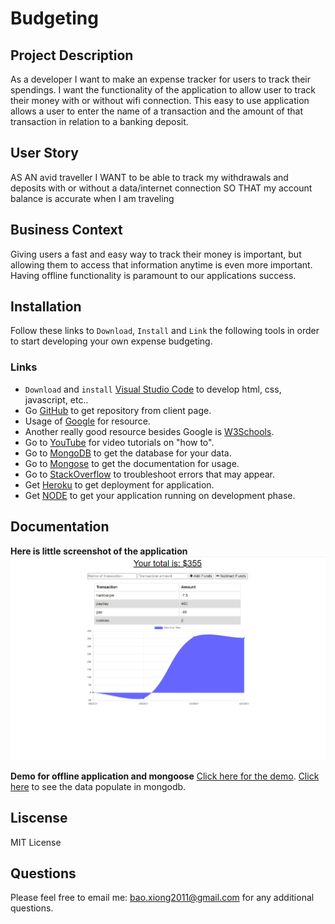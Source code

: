 # Budgeting 

## Project Description
As a developer I want to make an expense tracker for users to track their spendings. I want the functionality of the application to allow user to track their money with or without wifi connection. This easy to use application allows a user to enter the name of a transaction and the amount of that transaction in relation to a banking deposit. 

## User Story
AS AN avid traveller
I WANT to be able to track my withdrawals and deposits with or without a data/internet connection
SO THAT my account balance is accurate when I am traveling

## Business Context

Giving users a fast and easy way to track their money is important, but allowing them to access that information anytime is even more important. Having offline functionality is paramount to our applications success.

## Installation 

Follow these links to `Download`, `Install` and `Link` the following tools in order to start developing your own expense budgeting.

### Links
-  `Download` and `install` [Visual Studio Code](https://code.visualstudio.com/) to develop html, css, javascript, etc..
-  Go [GitHub](http://www.github.com) to get repository from client page.
-  Usage of [Google](http://www.google.com) for resource.
- Another really good resource besides Google is [W3Schools](https://www.w3schools.com/).
- Go to [YouTube](http://www.youtube.com) for video tutorials on "how to".
- Go to [MongoDB](https://www.mongodb.com/) to get the database for your data.
- Go to [Mongose](https://mongoosejs.com/docs/) to get the documentation for usage.
- Go to [StackOverflow](https://stackoverflow.com/) to troubleshoot errors that may appear.
- Get [Heroku](https://id.heroku.com/login) to get deployment for application.
- Get [NODE](https://nodejs.org/en/) to get your application running on development phase.

## Documentation

<b> Here is little screenshot of the application</b>
![captureimg.PNG](/media/captureimg.PNG)

<b>Demo for offline application and mongoose</b>
[Click here for the demo](https://youtu.be/gmacwSh4tP8). 
[Click here](https://youtu.be/_KFlhUUAr34) to see the data populate in mongodb. 


## Liscense 
MIT License

## Questions

Please feel free to email me: bao.xiong2011@gmail.com for any additional questions. 




